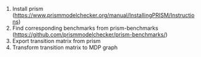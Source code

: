 1. Install prism (https://www.prismmodelchecker.org/manual/InstallingPRISM/Instructions)
2. Find corresponding benchmarks from prism-benchmarks (https://github.com/prismmodelchecker/prism-benchmarks/)
3. Export transition matrix from prism
4. Transform transition matrix to MDP graph
